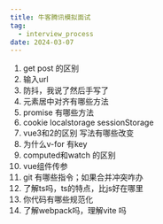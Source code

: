 ```yaml
---
title: 牛客腾讯模拟面试
tag:
  - interview_process
date: 2024-03-07
---
```


1. get post 的区别
1. 输入url
1. 防抖，我说了然后手写了
1. 元素居中对齐有哪些方法
1. promise 有哪些方法
1. cookie localstorage sessionStorage
1. vue3和2的区别 写法有哪些改变
1. 为什么v-for 有key
1. computed和watch 的区别
1. vue组件传参
1. git 有哪些指令；如果合并冲突咋办
1. 了解ts吗，ts的特点，比js好在哪里
1. 你代码有哪些规范化
1. 了解webpack吗，理解vite 吗
